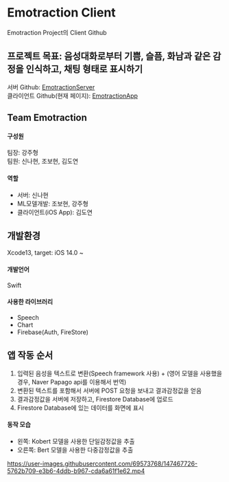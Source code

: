 # Emotraction Client

Emotraction Project의 Client Github

## 프로젝트 목표: 음성대화로부터 기쁨, 슬픔, 화남과 같은 감정을 인식하고, 채팅 형태로 표시하기

서버 Github: [EmotractionServer](https://github.com/excited-hyun/EmotractionServer)<br>
클라이언트 Github(현재 페이지): [EmotractionApp](https://github.com/FirstDo/Emotraction)

## Team Emotraction
#### 구성원
팀장: 강주형<br>
팀원: 신나현, 조보현, 김도연

#### 역할
- 서버: 신나현<br>
- ML모델개발: 조보현, 강주형<br>
- 클라이언트(iOS App): 김도연<br>

## 개발환경
Xcode13, target: iOS 14.0 ~
#### 개발언어
Swift

#### 사용한 라이브러리
- Speech
- Chart
- Firebase(Auth, FireStore)

## 앱 작동 순서 
1. 입력된 음성을 텍스트로 변환(Speech framework 사용) + (영어 모델을 사용했을 경우, Naver Papago api를 이용해서 번역)
2. 변환된 텍스트를 포함해서 서버에 POST 요청을 보내고 결과감정값을 얻음
3. 결과감정값을 서버에 저장하고, Firestore Database에 업로드
4. Firestore Database에 있는 데이터를 화면에 표시

#### 동작 모습
- 왼쪽: Kobert 모델을 사용한 단일감정값을 추출
- 오른쪽: Bert 모델을 사용한 다중감정값을 추출

https://user-images.githubusercontent.com/69573768/147467726-5762b709-e3b6-4ddb-b967-cda6a61f1e62.mp4


